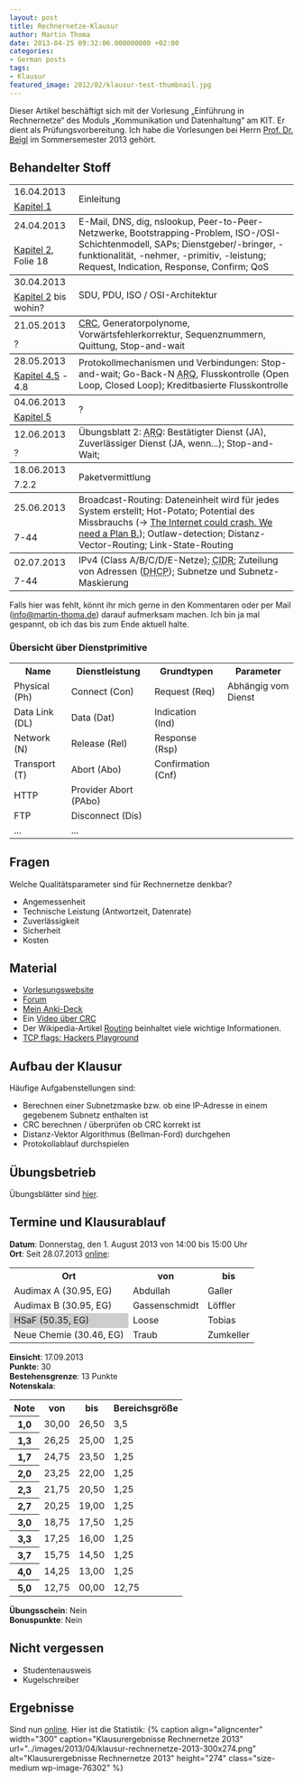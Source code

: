 ```yaml
---
layout: post
title: Rechnernetze-Klausur
author: Martin Thoma
date: 2013-04-25 09:32:06.000000000 +02:00
categories:
- German posts
tags:
- Klausur
featured_image: 2012/02/klausur-test-thumbnail.jpg
---
```

<div class="info">Dieser Artikel beschäftigt sich mit der Vorlesung &bdquo;Einführung in Rechnernetze&ldquo; des Moduls &bdquo;Kommunikation und Datenhaltung&ldquo; am KIT. Er dient als Prüfungsvorbereitung. Ich habe die Vorlesungen bei Herrn <a href="http://pcs.tm.kit.edu/21_beigl.php">Prof. Dr. Beigl</a> im Sommersemester 2013 gehört.</div>

<h2>Behandelter Stoff</h2>
<table>
<tr>

<td>16.04.2013</td>
<td rowspan="2" style="border-bottom:1px solid black;">Einleitung</td>
</tr>
<tr>
<td style="border-bottom:1px solid black;"><a href="https://studium.kit.edu/sites/vab/0x2E18BE2A290A424EB98916CA7A6FF3FD/Vorlesungsunterlagen/Folien/01_Einfuehrung_Rechnernetze.pdf">Kapitel 1</a></td>
</tr>

<tr>
<td>24.04.2013</td>
<td rowspan="2" style="border-bottom:1px solid black;">E-Mail, <span class="hint" title="hochgradig gecachetes hirarchisches Datenbanksystem">DNS</span>, dig, nslookup, Peer-to-Peer-Netzwerke, Bootstrapping-Problem, ISO-/OSI-Schichtenmodell, <span class="hint" title="Service Access Points">SAPs</span>; Dienstgeber/-bringer, -funktionalität, -nehmer, -primitiv, -leistung; Request, Indication, Response, Confirm; <span class="hint" title="Quality of Service">QoS</span></td>
</tr>
<tr>
<td style="border-bottom:1px solid black;"><a href="https://studium.kit.edu/sites/vab/0x2E18BE2A290A424EB98916CA7A6FF3FD/Vorlesungsunterlagen/Folien/02_Architekturen_Rechnernetze.pdf">Kapitel 2</a>, Folie 18</td>
</tr>

<tr>
<td>30.04.2013</td>
<td rowspan="2" style="border-bottom:1px solid black;"><span class="hint" title="Service Data Unit">SDU</span>, <span class="hint" title="Protocoll Data Unit">PDU</span>, ISO / OSI-Architektur</td>
</tr>
<tr>
<td style="border-bottom:1px solid black;"><a href="https://studium.kit.edu/sites/vab/0x2E18BE2A290A424EB98916CA7A6FF3FD/Vorlesungsunterlagen/Folien/02_Architekturen_Rechnernetze.pdf">Kapitel 2</a> bis wohin?</td>
</tr>

<tr>
<td>21.05.2013</td>
<td rowspan="2" style="border-bottom:1px solid black;"><a href="http://de.wikipedia.org/wiki/Zyklische_Redundanzpr%C3%BCfung">CRC</a>, Generatorpolynome, Vorwärtsfehlerkorrektur, Sequenznummern, Quittung, Stop-and-wait</td>
</tr>
<tr>
<td style="border-bottom:1px solid black;">?</td>
</tr>

<tr>
<td>28.05.2013</td>
<td rowspan="2" style="border-bottom:1px solid black;">Protokollmechanismen und Verbindungen: Stop-and-wait; Go-Back-N <abbr title="Automatic Repeat Request">ARQ</abbr>, Flusskontrolle (Open Loop, Closed Loop); Kreditbasierte Flusskontrolle</td>
</tr>
<tr>
<td style="border-bottom:1px solid black;"><a href="https://studium.kit.edu/sites/vab/0x2E18BE2A290A424EB98916CA7A6FF3FD/Vorlesungsunterlagen/Folien/04_Protokollmechanismen.pdf#page=36">Kapitel 4.5</a> - 4.8</td>
</tr>

<tr>
<td>04.06.2013</td>
<td rowspan="2" style="border-bottom:1px solid black;">?</td>
</tr>
<tr>
<td style="border-bottom:1px solid black;"><a href="https://studium.kit.edu/sites/vab/0x2E18BE2A290A424EB98916CA7A6FF3FD/Vorlesungsunterlagen/Folien/05_HDLC.pdf">Kapitel 5</a></td>
</tr>

<tr>
<td>12.06.2013</td>
<td rowspan="2" style="border-bottom:1px solid black;">Übungsblatt 2: <abbr title="Automatic Repeat Request">ARQ</abbr>: Bestätigter Dienst (JA), Zuverlässiger Dienst (JA, wenn...); Stop-and-Wait;</td>
</tr>
<tr>
<td style="border-bottom:1px solid black;">?</td>
</tr>

<tr>
<td>18.06.2013</td>
<td rowspan="2" style="border-bottom:1px solid black;">Paketvermittlung</td>
</tr>
<tr>
<td style="border-bottom:1px solid black;">7.2.2</td>
</tr>

<tr>
<td>25.06.2013</td>
<td rowspan="2" style="border-bottom:1px solid black;">Broadcast-Routing: Dateneinheit wird für jedes System erstellt; Hot-Potato; Potential des Missbrauchs (&rarr; <a href="https://www.youtube.com/watch?v=AOEQ9GteWbg">The Internet could crash. We need a Plan B.</a>); Outlaw-detection; Distanz-Vector-Routing; Link-State-Routing</td>
</tr>
<tr>
<td style="border-bottom:1px solid black;">7-44</td>
</tr>

<tr>
<td>02.07.2013</td>
<td rowspan="2" style="border-bottom:1px solid black;">IPv4 (Class A/B/C/D/E-Netze); <abbr title="Classless Inter-Domain Routing">CIDR</abbr>; Zuteilung von Adressen (<abbr title="Dynamic Host Configuration Protocol">DHCP</abbr>); Subnetze und Subnetz-Maskierung</td>
</tr>
<tr>
<td style="border-bottom:1px solid black;">7-44</td>
</tr>
</table>

Falls hier was fehlt, könnt ihr mich gerne in den Kommentaren oder per Mail (info@martin-thoma.de) darauf aufmerksam machen. Ich bin ja mal gespannt, ob ich das bis zum Ende aktuell halte.

<h3>Übersicht über Dienstprimitive</h3>
<table>
<tr>
 <th>Name</th>
 <th>Dienstleistung</th>
 <th>Grundtypen</th>
 <th>Parameter</th>
</tr>
<tr>
 <td>Physical (Ph)</td>
 <td>Connect (Con)</td>
 <td>Request (Req)</td>
 <td colspan="7">Abhängig vom Dienst</td>
</tr>
<tr>
 <td>Data Link (DL)</td>
 <td>Data (Dat)</td>
 <td>Indication (Ind)</td>
</tr>
<tr>
 <td>Network (N)</td>
 <td>Release (Rel)</td>
 <td>Response (Rsp)</td>
</tr>
<tr>
 <td>Transport (T)</td>
 <td>Abort (Abo)</td>
 <td>Confirmation (Cnf)</td>
</tr>
<tr>
 <td>HTTP</td>
 <td>Provider Abort (PAbo)</td>
 <td>&nbsp;</td>
</tr>
<tr>
 <td>FTP</td>
 <td>Disconnect (Dis)</td>
 <td>&nbsp;</td>
</tr>
<tr>
 <td>...</td>
 <td>...</td>
 <td>&nbsp;</td>
</tr>
</table>

<h2>Fragen</h2>
<div class="question">
<span class="question">Welche Qualitätsparameter sind für Rechnernetze denkbar?</span>
<div class="answer">
<ul>
  <li>Angemessenheit</li>
  <li>Technische Leistung (Antwortzeit, Datenrate)</li>
  <li>Zuverlässigkeit</li>
  <li>Sicherheit</li>
  <li>Kosten</li>
</ul>
</div>
</div>

<h2>Material</h2>
<ul>
  <li><a href="https://studium.kit.edu/sites/vab/0x2E18BE2A290A424EB98916CA7A6FF3FD/Start/homepage.aspx">Vorlesungswebsite</a></li>
  <li><a href="https://studium.kit.edu/sites/vab/0x2E18BE2A290A424EB98916CA7A6FF3FD/Lists/Forum/AllItems.aspx">Forum</a></li>
  <li><a href="https://ankiweb.net/shared/info/1739663871">Mein Anki-Deck</a></li>
  <li>Ein <a href="http://www.youtube.com/watch?v=0apqZ4jsGmI">Video über CRC</a></li>
  <li>Der Wikipedia-Artikel <a href="http://de.wikipedia.org/wiki/Routing">Routing</a> beinhaltet viele wichtige Informationen.</li>
  <li><a href="http://packetcrafter.wordpress.com/2011/02/13/tcp-flags-hackers-playground/">TCP flags: Hackers Playground</a></li>
</ul>

<h2>Aufbau der Klausur</h2>
Häufige Aufgabenstellungen sind:
<ul>
  <li>Berechnen einer Subnetzmaske bzw. ob eine IP-Adresse in einem gegebenem Subnetz enthalten ist</li>
  <li>CRC berechnen / überprüfen ob CRC korrekt ist</li>
  <li>Distanz-Vektor Algorithmus (Bellman-Ford) durchgehen</li>
  <li>Protokollablauf durchspielen</li>
</ul>

<h2>Übungsbetrieb</h2>
Übungsblätter sind <a href="https://studium.kit.edu/sites/vab/0x2E18BE2A290A424EB98916CA7A6FF3FD/Vorlesungsunterlagen/Forms/AllItems.aspx?RootFolder=%2fsites%2fvab%2f0x2E18BE2A290A424EB98916CA7A6FF3FD%2fVorlesungsunterlagen%2fUebung&FolderCTID=&View=%7bF9CB46E3-13F6-4910-9A2E-BF24D999D119%7d">hier</a>.

<h2>Termine und Klausurablauf</h2>
<strong>Datum</strong>: Donnerstag, den 1. August 2013 von 14:00 bis 15:00 Uhr<br/>
<strong>Ort</strong>: Seit 28.07.2013 <a href="https://studium.kit.edu/sites/vab/0x2E18BE2A290A424EB98916CA7A6FF3FD/Start/homepage.aspx">online</a>:<br/>
<table>
<tr>
  <th>Ort</th>
  <th>von</th>
  <th>bis</th>
</tr>
<tr>
  <td>Audimax A (30.95, EG)</td>
  <td>Abdullah</td>
  <td>Galler</td>
</tr>
<tr>
  <td>Audimax B (30.95, EG)</td>
  <td>Gassenschmidt</td>
  <td>Löffler</td>
</tr>
<tr>
  <td style="background-color:#cdcdcd">HSaF (50.35, EG)</td>
  <td>Loose</td>
  <td>Tobias</td>
</tr>
<tr>
  <td>Neue Chemie (30.46, EG)</td>
  <td>Traub</td>
  <td>Zumkeller</td>
</tr>
</table>

<strong>Einsicht</strong>: 17.09.2013<br/>
<strong>Punkte</strong>: 30<br/>
<strong>Bestehensgrenze</strong>: 13 Punkte<br/>
<strong>Notenskala</strong>:<br/>
<table>
<tr>
  <th>Note</th>
  <th>von</th>
  <th>bis</th>
  <th>Bereichsgrö&szlig;e</th>
</tr>
<tr>
  <th>1,0</th>
  <td>30,00</td>
  <td>26,50</td>
  <td>3,5</td>
</tr>
<tr>
  <th>1,3</th>
  <td>26,25</td>
  <td>25,00</td>
  <td>1,25</td>
</tr>
<tr>
  <th>1,7</th>
  <td>24,75</td>
  <td>23,50</td>
  <td>1,25</td>
</tr>
<tr>
  <th>2,0</th>
  <td>23,25</td>
  <td>22,00</td>
  <td>1,25</td>
</tr>
<tr>
  <th>2,3</th>
  <td>21,75</td>
  <td>20,50</td>
  <td>1,25</td>
</tr>
<tr>
  <th>2,7</th>
  <td>20,25</td>
  <td>19,00</td>
  <td>1,25</td>
</tr>
<tr>
  <th>3,0</th>
  <td>18,75</td>
  <td>17,50</td>
  <td>1,25</td>
</tr>
<tr>
  <th>3,3</th>
  <td>17,25</td>
  <td>16,00</td>
  <td>1,25</td>
</tr>
<tr>
  <th>3,7</th>
  <td>15,75</td>
  <td>14,50</td>
  <td>1,25</td>
</tr>
<tr>
  <th>4,0</th>
  <td>14,25</td>
  <td>13,00</td>
  <td>1,25</td>
</tr>
<tr>
  <th>5,0</th>
  <td>12,75</td>
  <td>00,00</td>
  <td>12,75</td>
</tr>
</table>
<strong>Übungsschein</strong>: Nein<br/>
<strong>Bonuspunkte</strong>: Nein

<h2>Nicht vergessen</h2>
<ul>
  <li>Studentenausweis</li>
  <li>Kugelschreiber</li>
</ul>

<h2>Ergebnisse</h2>
Sind nun <a href="https://studium.kit.edu/sites/vab/0x2E18BE2A290A424EB98916CA7A6FF3FD/Lists/Ankuendigungen/DispForm.aspx?ID=11">online</a>. Hier ist die Statistik:
{% caption align="aligncenter" width="300" caption="Klausurergebnisse Rechnernetze 2013" url="../images/2013/04/klausur-rechnernetze-2013-300x274.png" alt="Klausurergebnisse Rechnernetze 2013"  height="274" class="size-medium wp-image-76302" %}
